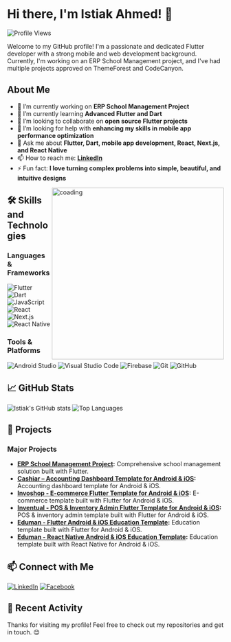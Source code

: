 # Hi there, I'm Istiak Ahmed! 👋

![Profile Views](https://komarev.com/ghpvc/?username=Istiakahmed180&color=blueviolet)

Welcome to my GitHub profile! I'm a passionate and dedicated Flutter developer with a strong mobile and web development background. Currently, I'm working on an ERP School Management project, and I've had multiple projects approved on ThemeForest and CodeCanyon.

## About Me

- 🔭 I’m currently working on **ERP School Management Project**
- 🌱 I’m currently learning **Advanced Flutter and Dart**
- 👯 I’m looking to collaborate on **open source Flutter projects**
- 🤔 I’m looking for help with **enhancing my skills in mobile app performance optimization**
- 💬 Ask me about **Flutter, Dart, mobile app development, React, Next.js, and React Native**
- 📫 How to reach me: **[LinkedIn](https://www.linkedin.com/in/istiak-ahmed180/)**
- ⚡ Fun fact: **I love turning complex problems into simple, beautiful, and intuitive designs**
<img align="right" alt="coading" width="400" src="https://media.tenor.com/2nKSTDDekOgAAAAC/coding-kira.gif" >

## 🛠️ Skills and Technologies

### Languages & Frameworks
![Flutter](https://img.shields.io/badge/Flutter-02569B?style=for-the-badge&logo=flutter&logoColor=white)
![Dart](https://img.shields.io/badge/Dart-0175C2?style=for-the-badge&logo=dart&logoColor=white)
![JavaScript](https://img.shields.io/badge/JavaScript-F7DF1E?style=for-the-badge&logo=javascript&logoColor=black)
![React](https://img.shields.io/badge/React-20232A?style=for-the-badge&logo=react&logoColor=61DAFB)
![Next.js](https://img.shields.io/badge/Next.js-000000?style=for-the-badge&logo=nextdotjs&logoColor=white)
![React Native](https://img.shields.io/badge/React%20Native-20232A?style=for-the-badge&logo=react&logoColor=61DAFB)

### Tools & Platforms
![Android Studio](https://img.shields.io/badge/Android%20Studio-3DDC84?style=for-the-badge&logo=android-studio&logoColor=white)
![Visual Studio Code](https://img.shields.io/badge/VS%20Code-0078D4?style=for-the-badge&logo=visual-studio-code&logoColor=white)
![Firebase](https://img.shields.io/badge/Firebase-FFCA28?style=for-the-badge&logo=firebase&logoColor=black)
![Git](https://img.shields.io/badge/Git-F05032?style=for-the-badge&logo=git&logoColor=white)
![GitHub](https://img.shields.io/badge/GitHub-181717?style=for-the-badge&logo=github&logoColor=white)

## 📈 GitHub Stats

![Istiak's GitHub stats](https://github-readme-stats.vercel.app/api?username=Istiakahmed180&show_icons=true&theme=radical)
![Top Languages](https://github-readme-stats.vercel.app/api/top-langs/?username=Istiakahmed180&layout=compact&theme=radical)

## 🚀 Projects

### Major Projects
- **[ERP School Management Project](https://play.google.com/store/apps/details?id=com.erp.educare):** Comprehensive school management solution built with Flutter.
- **[Cashiar – Accounting Dashboard Template for Android & iOS](https://codecanyon.net/item/cashiar-accounting-dashboard-template-for-android-ios/55338702?s_rank=1):** Accounting dashboard template for Android & iOS.
- **[Invoshop - E-commerce Flutter Template for Android & iOS](https://codecanyon.net/item/invoshop-ecommerce-flutter-template-for-android-ios/54520486?s_rank=2):** E-commerce template built with Flutter for Android & iOS.
- **[Inventual - POS & Inventory Admin Flutter Template for Android & iOS](https://codecanyon.net/item/inventual-pos-inventory-admin-flutter-template-for-android-ios/51225142?s_rank=4):** POS & inventory admin template built with Flutter for Android & iOS.
- **[Eduman - Flutter Android & iOS Education Template](https://codecanyon.net/item/eduman-flutter-android-ios-education-template/49805435?s_rank=5):** Education template built with Flutter for Android & iOS.
- **[Eduman - React Native Android & iOS Education Template](https://codecanyon.net/item/eduman-react-native-android-ios-education-template/48934019?s_rank=6):** Education template built with React Native for Android & iOS.

## 📫 Connect with Me

[![LinkedIn](https://img.shields.io/badge/LinkedIn-0A66C2?style=for-the-badge&logo=linkedin&logoColor=white)](https://www.linkedin.com/in/istiak-ahmed180/)
[![Facebook](https://img.shields.io/badge/Facebook-1877F2?style=for-the-badge&logo=facebook&logoColor=white)](https://www.facebook.com/profile.php?id=100038620875047)

## 📝 Recent Activity

<!--START_SECTION:activity-->
<!--END_SECTION:activity-->

Thanks for visiting my profile! Feel free to check out my repositories and get in touch. 😊
